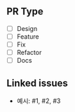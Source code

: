## PR Type

- [ ] Design
- [ ] Feature
- [ ] Fix
- [ ] Refactor
- [ ] Docs

## Linked issues

- 예시: #1, #2, #3
